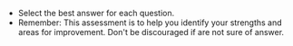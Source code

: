 * Select the best answer for each question.
* Remember: This assessment is to help you identify your strengths and areas for improvement. Don't be discouraged if are not sure of answer.
